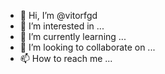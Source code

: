 - 👋 Hi, I’m @vitorfgd
- 👀 I’m interested in ...
- 🌱 I’m currently learning ...
- 💞️ I’m looking to collaborate on ...
- 📫 How to reach me ...

<!---
vitorfgd/vitorfgd is a ✨ special ✨ repository because its `README.md` (this file) appears on your GitHub profile.
You can click the Preview link to take a look at your changes.
--->

